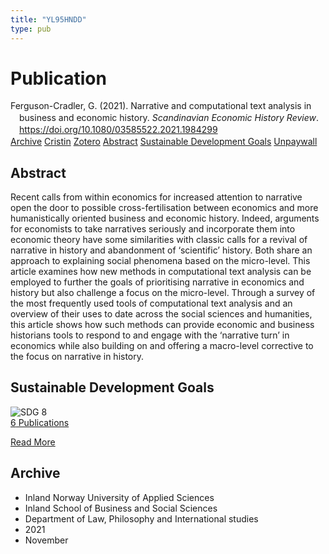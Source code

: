 ```yaml
---
title: "YL95HNDD"
type: pub
---
```

<h1>Publication</h1>
<article id="csl-bib-container-YL95HNDD" class="csl-bib-container">
  <div class="csl-bib-body" style="line-height: 1.35; padding-left: 1em; text-indent:-1em;">
  <div class="csl-entry">Ferguson-Cradler, G. (2021). Narrative and computational text analysis in business and economic history. <i>Scandinavian Economic History Review</i>. <a href="https://doi.org/10.1080/03585522.2021.1984299">https://doi.org/10.1080/03585522.2021.1984299</a></div>
</div>
  <div class="csl-bib-buttons">
    <a href="#taxonomy-article-YL95HNDD" class="csl-bib-button">Archive</a>
    <a href="https://app.cristin.no/results/show.jsf?id=1959703" alt="Cristin URL" class="csl-bib-button">Cristin</a>
    <a href="http://zotero.org/groups/5402882/items/YL95HNDD" alt="Zotero URL" class="csl-bib-button">Zotero</a>
    <a href="#abstract-article-YL95HNDD" class="csl-bib-button">Abstract</a>
    <a href="#sdg-article-YL95HNDD" class="csl-bib-button">Sustainable Development Goals</a>
    <a href="https://www.tandfonline.com/doi/pdf/10.1080/03585522.2021.1984299?needAccess=true" class="csl-bib-button">Unpaywall</a>
  </div>
  <div id="csl-bib-meta-container-YL95HNDD"></div>
</article>
<div id="csl-bib-meta-YL95HNDD" class="csl-bib-meta">
  <article id="abstract-article-YL95HNDD" class="abstract-article">
    <h1>Abstract</h1>
    Recent calls from within economics for increased attention to narrative open the door to possible cross-fertilisation between economics and more humanistically oriented business and economic history. Indeed, arguments for economists to take narratives seriously and incorporate them into economic theory have some similarities with classic calls for a revival of narrative in history and abandonment of ‘scientific’ history. Both share an approach to explaining social phenomena based on the micro-level. This article examines how new methods in computational text analysis can be employed to further the goals of prioritising narrative in economics and history but also challenge a focus on the micro-level. Through a survey of the most frequently used tools of computational text analysis and an overview of their uses to date across the social sciences and humanities, this article shows how such methods can provide economic and business historians tools to respond to and engage with the ‘narrative turn’ in economics while also building on and offering a macro-level corrective to the focus on narrative in history.
  </article>
  <article id="sdg-article-YL95HNDD" class="sdg-article">
    <h1>Sustainable Development Goals</h1>
    <div class="sdg-container"><div id="sdg8" class="sdg"> <img src="{{< params subfolder >}}images/sdg/sdg08_en.png" class="image" alt="SDG 8"> <div class="sdg-overlay"> <a href="{{< params subfolder >}}en/archive/?sdg=8#archive" class="sdg-publication-count"><span>6</span> Publications</a> <p><a href="https://sdgs.un.org/goals/goal8" class="sdg-read-more">Read More</a></p> </div> </div></div>
  </article>
  <article id="taxonomy-article-YL95HNDD" class="taxonomy-article">
    <h1>Archive</h1>
    <ul>
      <li>Inland Norway University of Applied Sciences</li>
      <li>Inland School of Business and Social Sciences</li>
      <li>Department of Law, Philosophy and International studies</li>
      <li>2021</li>
      <li>November</li>
    </ul>
  </article>
</div>
